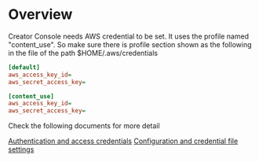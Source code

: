 # Overview

Creator Console needs AWS credential to be set. It uses the profile named "content_use".
So make sure there is profile section shown as the following in the file of the path
$HOME/.aws/credentials

```ini
[default]
aws_access_key_id=
aws_secret_access_key=

[content_use]
aws_access_key_id=
aws_secret_access_key=
```

Check the following documents for more detail

[Authentication and access credentials](https://docs.aws.amazon.com/cli/latest/userguide/cli-chap-authentication.html)
[Configuration and credential file settings](https://docs.aws.amazon.com/cli/latest/userguide/cli-configure-files.html)
